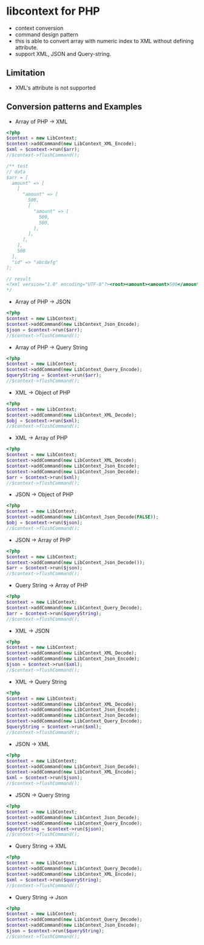 # libcontext for PHP
* context conversion
* command design pattern
* this is able to convert array with numeric index to XML without defining attribute.
* support XML, JSON and Query-string.

## Limitation
* XML's attribute is not supported

## Conversion patterns and Examples
+ Array of PHP -> XML
```php
<?php
$context = new LibContext;
$context->addCommand(new LibContext_XML_Encode);
$xml = $context->run($arr);
//$context->flushCommand();

/** test
// data
$arr = [
  amount" => [
    [
      "amount" => [
        500, 
        [
          "amount" => [
            500,
            500,
          ],
        ],
      ],
    ],
    500
  ],
  "id" => "abcdefg"
];

// result
<?xml version="1.0" encoding="UTF-8"?><root><amount><amount>500</amount><amount><amount>500</amount><amount>500</amount></amount></amount><amount>500</amount><id>abcdefg</id></root>
*/
```

+ Array of PHP -> JSON
```php
<?php
$context = new LibContext;
$context->addCommand(new LibContext_Json_Encode);
$json = $context->run($arr);
//$context->flushCommand();
```

+ Array of PHP -> Query String
```php
<?php
$context = new LibContext;
$context->addCommand(new LibContext_Query_Encode);
$queryString = $context->run($arr);
//$context->flushCommand();
```

+ XML -> Object of PHP
```php
<?php
$context = new LibContext;
$context->addCommand(new LibContext_XML_Decode);
$obj = $context->run($xml);
//$context->flushCommand();
```

+ XML -> Array of PHP
```php
<?php
$context = new LibContext;
$context->addCommand(new LibContext_XML_Decode);
$context->addCommand(new LibContext_Json_Encode);
$context->addCommand(new LibContext_Json_Decode);
$arr = $context->run($xml);
//$context->flushCommand();
```

+ JSON -> Object of PHP
```php
<?php
$context = new LibContext;
$context->addCommand(new LibContext_Json_Decode(FALSE));
$obj = $context->run($json);
//$context->flushCommand();
```

+ JSON -> Array of PHP
```php
<?php
$context = new LibContext;
$context->addCommand(new LibContext_Json_Decode());
$arr = $context->run($json);
//$context->flushCommand();
```

+ Query String -> Array of PHP
```php
<?php
$context = new LibContext;
$context->addCommand(new LibContext_Query_Decode);
$arr = $context->run($queryString);
//$context->flushCommand();
```

+ XML -> JSON
```php
<?php
$context = new LibContext;
$context->addCommand(new LibContext_XML_Decode);
$context->addCommand(new LibContext_Json_Encode);
$json = $context->run($xml);
//$context->flushCommand();
```

+ XML -> Query String
```php
<?php
$context = new LibContext;
$context->addCommand(new LibContext_XML_Decode);
$context->addCommand(new LibContext_Json_Encode);
$context->addCommand(new LibContext_Json_Decode);
$context->addCommand(new LibContext_Query_Encode);
$queryString = $context->run($xml);
//$context->flushCommand();
```

+ JSON -> XML
```php
<?php
$context = new LibContext;
$context->addCommand(new LibContext_Json_Decode);
$context->addCommand(new LibContext_XML_Encode);
$xml = $context->run($json);
//$context->flushCommand();
```

+ JSON -> Query String
```php
<?php
$context = new LibContext;
$context->addCommand(new LibContext_Json_Decode);
$context->addCommand(new LibContext_Query_Encode);
$queryString = $context->run($json);
//$context->flushCommand();
```

+ Query String -> XML
```php
<?php
$context = new LibContext;
$context->addCommand(new LibContext_Query_Decode);
$context->addCommand(new LibContext_XML_Encode);
$xml = $context->run($queryString);
//$context->flushCommand();
```

+ Query String -> Json
```php
<?php
$context = new LibContext;
$context->addCommand(new LibContext_Query_Decode);
$context->addCommand(new LibContext_Json_Encode);
$json = $context->run($queryString);
//$context->flushCommand();
```
